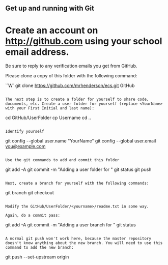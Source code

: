 ## Get up and running with Git

# Create an account on http://github.com using your school email address.
Be sure to reply to any verification emails you get from GitHub.

Please clone a copy of this folder with the following command:

``W`
git clone https://github.com/mrhenderson/ecs.git GitHub
```

The next step is to create a folder for yourself to share code, documents, etc. Create a user folder for yourself (replace <YourName> with your First Initial and last name):

```
cd GitHub/UserFolder
cp Username <YourName>
cd ..
```

Identify yourself

```
git config --global user.name "YourName"
git config --global user.email you@example.com
```

Use the git commands to add and commit this folder

```
git add -A
git commit -m "Adding a user folder for <YourName>"
git status
git push
```

Next, create a branch for yourself with the following commands:

```
git branch <yourname>
git checkout <yourname>
```

Modify the GitHub/UserFolder/<yourname>/readme.txt in some way.

Again, do a commit pass:

```
git add -A
git commit -m "Adding a user branch for <yourname>"
git status
```

A normal git push won't work here, because the master repository doesn't know anything about the new branch. You will need to use this command to add the new branch:

```
git push --set-upstream origin <yourname>
```
